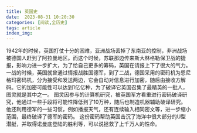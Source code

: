 ```yaml
---
title: 英国史
date:  2023-08-31 10:20:30
categories: [阅读,全历史]
tags: article
index_img: 
---
```

1942年的时候，英国打仗十分的困难，亚洲战场丢掉了东南亚的控制，非洲战场被德国人赶到了阿拉曼地区。而这个时候，苏联那边传来斯大林格勒保卫战的捷报，影响力进一步扩大，为了给自己更多的筹码，英国在请报上下了很大的气力。
一战的时候，英国就曾通过情报战胜国德军，到了二战，德国采用的密码机为恩尼格玛密码机，分为接受和发送两边，它会自动对信息进行加密，随后由接收方解码。它的加密可能性可以达到1亿亿种，为了破译它英国召集了最精英的一批人，图灵就是其中之一。
图灵因参与的计算机研究，被英国军方看重进行密码破译研究，他通过一些手段将可能性降低到了10万种，随后也制造机器辅助破译研究。他还利用德军的一些习惯，例如播报天气，还有连续输入相同密文等，进一步缩小范围，最终破译了德军的密码。
这份密码帮助英国击沉了海洋中很大部分的U型潜艇，并取得诺曼底登陆的胜利等，可以说拯救了上千万人的性命。
